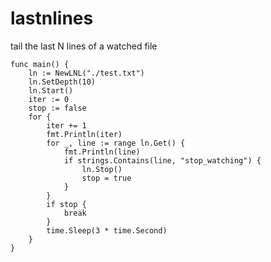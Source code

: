 # lastnlines

tail the last N lines of a watched file

```
func main() {
	ln := NewLNL("./test.txt")
	ln.SetDepth(10)
	ln.Start()
	iter := 0
	stop := false
	for {
		iter += 1
		fmt.Println(iter)
		for _, line := range ln.Get() {
			fmt.Println(line)
			if strings.Contains(line, "stop_watching") {
				ln.Stop()
				stop = true
			}
		}
		if stop {
			break
		}
		time.Sleep(3 * time.Second)
	}
}
```
